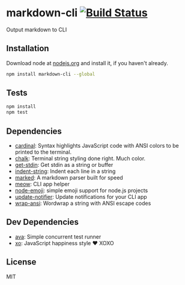 # markdown-cli [![Build Status](https://travis-ci.org/cilice/markdown-cli.png?branch=master)](https://travis-ci.org/cilice/markdown-cli)

Output markdown to CLI

## Installation

Download node at [nodejs.org](http://nodejs.org) and install it, if you haven't already.

```sh
npm install markdown-cli --global
```


## Tests

```sh
npm install
npm test
```

## Dependencies

- [cardinal](https://github.com/thlorenz/cardinal): Syntax highlights JavaScript code with ANSI colors to be printed to the terminal.
- [chalk](https://github.com/chalk/chalk): Terminal string styling done right. Much color.
- [get-stdin](https://github.com/sindresorhus/get-stdin): Get stdin as a string or buffer
- [indent-string](https://github.com/sindresorhus/indent-string): Indent each line in a string
- [marked](https://github.com/chjj/marked): A markdown parser built for speed
- [meow](https://github.com/sindresorhus/meow): CLI app helper
- [node-emoji](https://github.com/omnidan/node-emoji): simple emoji support for node.js projects
- [update-notifier](https://github.com/yeoman/update-notifier): Update notifications for your CLI app
- [wrap-ansi](https://github.com/chalk/wrap-ansi): Wordwrap a string with ANSI escape codes

## Dev Dependencies

- [ava](https://github.com/sindresorhus/ava): Simple concurrent test runner
- [xo](https://github.com/sindresorhus/xo): JavaScript happiness style ❤️ XOXO


## License

MIT
